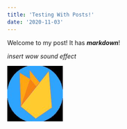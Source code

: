 ```yaml
---
title: 'Testing With Posts!'
date: '2020-11-03'
---
```


Welcome to my post! It has ***markdown***!

*insert wow sound effect*

![image](../images/h.png)

